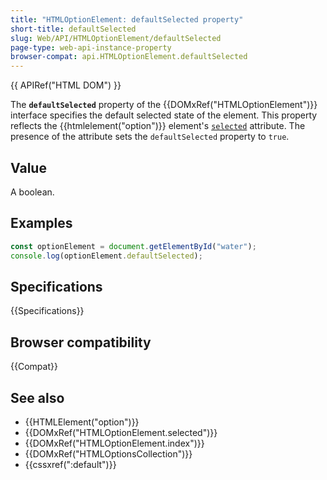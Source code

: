 ```yaml
---
title: "HTMLOptionElement: defaultSelected property"
short-title: defaultSelected
slug: Web/API/HTMLOptionElement/defaultSelected
page-type: web-api-instance-property
browser-compat: api.HTMLOptionElement.defaultSelected
---
```


{{ APIRef("HTML DOM") }}

The **`defaultSelected`** property of the {{DOMxRef("HTMLOptionElement")}} interface specifies the default selected state of the element. This property reflects the {{htmlelement("option")}} element's [`selected`](/en-US/docs/Web/HTML/Element/option#selected) attribute. The presence of the attribute sets the `defaultSelected` property to `true`.

## Value

A boolean.

## Examples

```js
const optionElement = document.getElementById("water");
console.log(optionElement.defaultSelected);
```

## Specifications

{{Specifications}}

## Browser compatibility

{{Compat}}

## See also

- {{HTMLElement("option")}}
- {{DOMxRef("HTMLOptionElement.selected")}}
- {{DOMxRef("HTMLOptionElement.index")}}
- {{DOMxRef("HTMLOptionsCollection")}}
- {{cssxref(":default")}}
